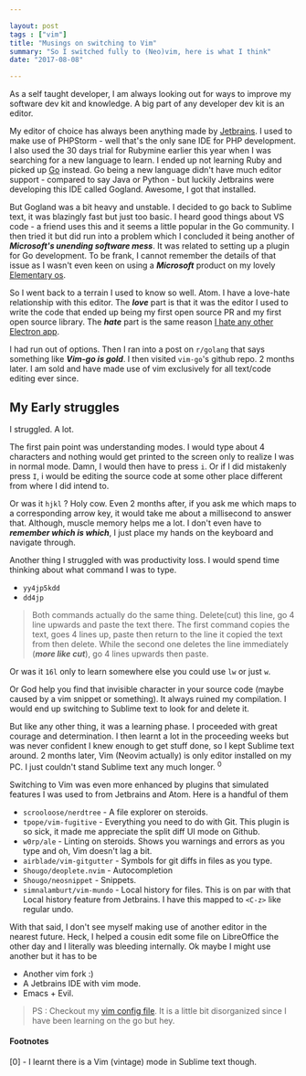 ```yaml
---

layout: post
tags : ["vim"]
title: "Musings on switching to Vim"
summary: "So I switched fully to (Neo)vim, here is what I think"
date: "2017-08-08"

---
```


As a self taught developer, I am always looking out for ways to improve my software dev kit and knowledge.
A big part of any developer dev kit is an editor.

My editor of choice has always been anything made by [Jetbrains][jetbrains].
I used to make use of PHPStorm - well that's the only sane IDE for PHP development.
I also used the 30 days trial for Rubymine earlier this year when I was searching for a new language to learn.
I ended up not learning Ruby and picked up [Go][go_tags] instead. Go being a new language didn't have much editor
support - compared to say Java or Python - but luckily Jetbrains were developing this IDE called Gogland.
Awesome, I got that installed.

But Gogland was a bit heavy and unstable. I decided to go back to Sublime text, it was blazingly fast but just too basic.
I heard good things about VS code - a friend uses this and it seems a little popular in the Go community.
I then tried it but did run into a problem which I concluded it being another of ___Microsoft's unending software mess___.
It was related to setting up a plugin for Go development. To be frank, I cannot remember the details of that issue as I wasn't
even keen on using a ___Microsoft___ product on my lovely [Elementary os][elementary].

So I went back to a terrain I used to know so well. Atom. I have a love-hate relationship with this editor.
The ___love___ part is that it was the editor I used to write the code that ended up being my first open source PR
and my first open source library.
The ___hate___ part is the same reason [I hate any other Electron app][flash_for_desktop].

I had run out of options. Then I ran into a post on `r/golang` that says something like ___Vim-go is gold___. I then visited `vim-go`'s github repo.
2 months later. I am sold and have made use of vim exclusively for all text/code editing ever since.

## My Early struggles

I struggled. A lot.

The first pain point was understanding modes. I would type about 4 characters and nothing would get printed to the screen
only to realize I was in normal mode. Damn, I would then have to press `i`.
Or if I did mistakenly press `I`, i would be editing the source code at some other place different from where I did intend to.

Or was it `hjkl` ? Holy cow. Even 2 months after, if you ask me which maps to a corresponding arrow key,
it would take me about a millisecond to answer that.
Although, muscle memory helps me a lot. I don't even have to ___remember which is which___, I just place my hands on the keyboard and navigate through.

Another thing I struggled with was productivity loss. I would spend time thinking about what command I was to type.

- `yy4jp5kdd`
- `dd4jp`

> Both commands actually do the same thing. Delete(cut) this line, go 4 line upwards and paste the text there.
> The first command copies the text, goes 4 lines up, paste then return to the line it copied the text from then delete.
> While the second one deletes the line immediately (___more like cut___), go 4 lines upwards then paste.

Or was it `16l` only to learn somewhere else you could use `lw` or just `w`.

Or God help you find that invisible character in your source code (maybe caused by a vim snippet or something). It always ruined my compilation.
I would end up switching to Sublime text to look for and delete it.

But like any other thing, it was a learning phase. I proceeded with great courage and determination. I then learnt a lot in the proceeding weeks but
was never confident I knew enough to get stuff done, so I kept Sublime text around. 2 months later, Vim (Neovim actually) is only editor installed
on my PC. I just couldn't stand Sublime text any much longer. <sup>0</sup>

Switching to Vim was even more enhanced by plugins that simulated features I was used to from Jetbrains and Atom. Here is a handful of them

- `scrooloose/nerdtree` - A file explorer on steroids.
- `tpope/vim-fugitive` - Everything you need to do with Git. This plugin is so sick, it made me appreciate the split diff UI mode on Github.
- `w0rp/ale` -  Linting on steroids. Shows you warnings and errors as you type and oh, Vim doesn't lag a bit.
- `airblade/vim-gitgutter` - Symbols for git diffs in files as you type.
- `Shougo/deoplete.nvim` - Autocompletion
- `Shougo/neosnippet` - Snippets.
- `simnalamburt/vim-mundo` - Local history for files. This is on par with that Local history feature from Jetbrains. I have this mapped to `<C-z>` like
regular undo.

With that said, I don't see myself making use of another editor in the nearest future.
Heck, I helped a cousin edit some file on LibreOffice the other day
and I literally was bleeding internally. Ok maybe I might use another but it has to be

- Another vim fork :)
- A Jetbrains IDE with vim mode.
- Emacs + Evil.


> PS : Checkout my [vim config file](https://github.com/adelowo/dotfiles/blob/master/nvim/init.vim).
> It is a little bit disorganized since I have been learning on the go but hey.

#### Footnotes

[0] - I learnt there is a Vim (vintage) mode in Sublime text though.


[jetbrains]: https://jetbrains.com
[go_tags]: /tags/#go
[elementary]: https://elementary.io
[flash_for_desktop]: https://josephg.com/blog/electron-is-flash-for-the-desktop/
